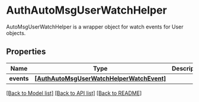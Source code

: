 # AuthAutoMsgUserWatchHelper

AutoMsgUserWatchHelper is a wrapper object for watch events for User objects.
## Properties
Name | Type | Description | Notes
------------ | ------------- | ------------- | -------------
**events** | [**[AuthAutoMsgUserWatchHelperWatchEvent]**](AuthAutoMsgUserWatchHelperWatchEvent.md) |  | [optional] 

[[Back to Model list]](../README.md#documentation-for-models) [[Back to API list]](../README.md#documentation-for-api-endpoints) [[Back to README]](../README.md)


